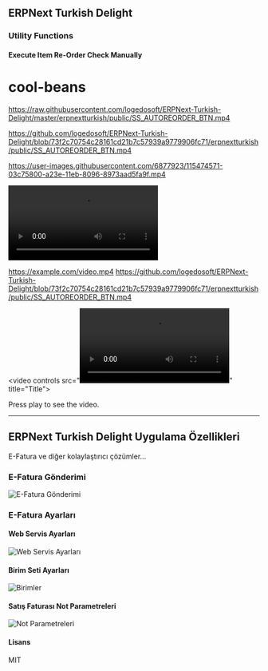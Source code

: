 ## ERPNext Turkish Delight

### Utility Functions

#### Execute Item Re-Order Check Manually
# cool-beans
https://raw.githubusercontent.com/logedosoft/ERPNext-Turkish-Delight/master/erpnextturkish/public/SS_AUTOREORDER_BTN.mp4

https://github.com/logedosoft/ERPNext-Turkish-Delight/blob/73f2c70754c28161cd21b7c57939a9779906fc71/erpnextturkish/public/SS_AUTOREORDER_BTN.mp4

https://user-images.githubusercontent.com/6877923/115474571-03c75800-a23e-11eb-8096-8973aad5fa9f.mp4

<video controls src="https://user-images.githubusercontent.com/6877923/115474571-03c75800-a23e-11eb-8096-8973aad5fa9f.mp4" title="Title"></video>

https://example.com/video.mp4
https://github.com/logedosoft/ERPNext-Turkish-Delight/blob/73f2c70754c28161cd21b7c57939a9779906fc71/erpnextturkish/public/SS_AUTOREORDER_BTN.mp4

<video controls src="<video controls src="https://github.com/logedosoft/ERPNext-Turkish-Delight/blob/73f2c70754c28161cd21b7c57939a9779906fc71/erpnextturkish/public/SS_AUTOREORDER_BTN.mp4" title="Title"></video>" title="Title"></video>

Press play to see the video.

---

## ERPNext Turkish Delight Uygulama Özellikleri

E-Fatura ve diğer kolaylaştırıcı çözümler...

### E-Fatura Gönderimi
![E-Fatura Gönderimi](https://github.com/logedosoft/ERPNext-Turkish-Delight/raw/master/erpnextturkish/public/EFaturaGonderim.gif?raw=true)

### E-Fatura Ayarları

#### Web Servis Ayarları
![Web Servis Ayarları](https://github.com/logedosoft/ERPNext-Turkish-Delight/blob/f7ecb20ed5cacadbd5c32a128aa2a1778aa477e6/erpnextturkish/public/Screenshot_2020-06-08%20EFatura%20Ayarlar.png?raw=true)

#### Birim Seti Ayarları
![Birimler](https://github.com/logedosoft/ERPNext-Turkish-Delight/blob/f7ecb20ed5cacadbd5c32a128aa2a1778aa477e6/erpnextturkish/public/Screenshot_2020-06-08%20EFatura%20Ayarlar(1).png?raw=true)

#### Satış Faturası Not Parametreleri
![Not Parametreleri](https://raw.githubusercontent.com/logedosoft/ERPNext-Turkish-Delight/f7ecb20ed5cacadbd5c32a128aa2a1778aa477e6/erpnextturkish/public/Screenshot_2020-06-08%20EFatura%20Ayarlar(2).png?raw=true)

#### Lisans

MIT
